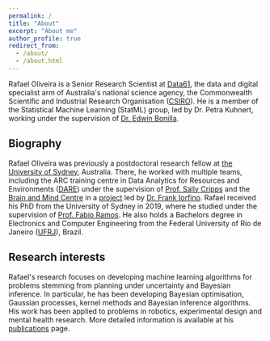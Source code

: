 ```yaml
---
permalink: /
title: "About"
excerpt: "About me"
author_profile: true
redirect_from: 
  - /about/
  - /about.html
---
```

Rafael Oliveira is a Senior Research Scientist at [Data61](https://www.csiro.au/en/about/people/business-units/data61), the data and digital specialist arm of Australia's national science agency, the Commonwealth Scientific and Industrial Research Organisation ([CSIRO](https://www.csiro.au/)). He is a member of the Statistical Machine Learning (StatML) group, led by Dr. Petra Kuhnert, working under the supervision of [Dr. Edwin Bonilla](https://ebonilla.github.io/).


Biography
---
Rafael Oliveira was previously a postdoctoral research fellow at [the University of Sydney](https://sydney.edu.au), Australia.
There, he worked with multiple teams, including the ARC training centre in Data Analytics for Resources and Environments
([DARE](https://darecentre.org.au/)) under the supervision of
[Prof. Sally Cripps](https://www.sydney.edu.au/science/about/our-people/academic-staff/sally-cripps.html)
and the [Brain and Mind Centre](https://www.sydney.edu.au/brain-mind/) in a
[project](https://www.sydney.edu.au/news-opinion/news/2020/07/08/ai-medical-research-projects-receive--7-1-million-funding.html)
led by [Dr. Frank Iorfino](https://www.sydney.edu.au/medicine-health/about/our-people/academic-staff/frank-iorfino.html). Rafael received his PhD from the University of Sydney in 2019, where he studied under the supervision of
 [Prof. Fabio Ramos](http://web.it.usyd.edu.au/~framos/Home.html).
 He also holds a Bachelors degree in Electronics and Computer Engineering from the 
 Federal University of Rio de Janeiro ([UFRJ](https://ufrj.br)), Brazil.

Research interests
---
Rafael's research focuses on developing machine learning algorithms for problems stemming from 
planning under uncertainty and Bayesian inference. In particular, he has been developing Bayesian optimisation, 
Gaussian processes, kernel methods and Bayesian inference algorithms. His
work has been applied to problems in robotics, experimental design and mental health research.
More detailed information is available at his [publications](publications.md) page.
